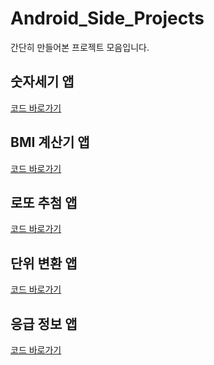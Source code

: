 # Android_Side_Projects
간단히 만들어본 프로젝트 모음입니다.

## 숫자세기 앱
[코드 바로가기](https://github.com/ois0886/Android_Side_Projects/tree/main/CounterNumberApp)<br>

## BMI 계산기 앱
[코드 바로가기](https://github.com/ois0886/Android_Side_Projects/tree/main/BMI_Calculating)<br>

## 로또 추첨 앱
[코드 바로가기](https://github.com/ois0886/Android_Side_Projects/tree/main/Lotto_Machine)<br>

## 단위 변환 앱
[코드 바로가기](https://github.com/ois0886/Android_Side_Projects/tree/main/UnitConversion)<br>

## 응급 정보 앱
[코드 바로가기](https://github.com/ois0886/Android_Side_Projects/tree/main/Emergency_Medical_Information)<br>
